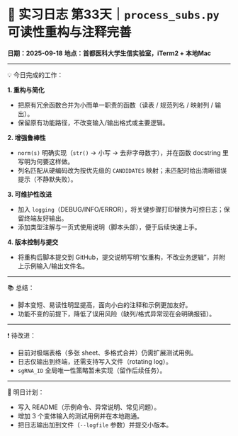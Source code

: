 # 🧬 实习日志 第33天｜`process_subs.py` 可读性重构与注释完善

**日期：2025-09-18**
**地点：首都医科大学生信实验室，iTerm2 + 本地Mac**

---

💡 今日完成的工作：

**1. 重构与简化**

* 把原有冗余函数合并为小而单一职责的函数（读表 / 规范列名 / 映射列 / 输出）。
* 保留原有功能路径，不改变输入/输出格式或主要逻辑。

**2. 增强鲁棒性**

* `norm(s)` 明确实现（`str()` → 小写 → 去非字母数字），并在函数 docstring 里写明为何要这样做。
* 列名匹配从硬编码改为按优先级的 `CANDIDATES` 映射；未匹配时给出清晰错误提示（不静默失败）。

**3. 可维护性改进**

* 加入 `logging`（DEBUG/INFO/ERROR），将关键步骤打印替换为可控日志；保留终端友好输出。
* 添加类型注解与一页式使用说明（脚本头部），便于后续快速上手。

**4. 版本控制与提交**

* 将重构后脚本提交到 GitHub，提交说明写明“仅重构，不改业务逻辑”，并附上示例输入/输出文件名。

---

📚 总结：

* 脚本变短、易读性明显提高，面向小白的注释和示例更加友好。
* 功能不变的前提下，降低了误用风险（缺列/格式异常现在会明确报错）。

---

❗ 待改进：

* 目前对极端表格（多张 sheet、多格式合并）仍需扩展测试用例。
* 日志仅输出到终端，还需支持写入文件（rotating log）。
* `sgRNA_ID` 全局唯一性策略暂未实现（留作后续任务）。

---

🎯 明日计划：

* 写入 README（示例命令、异常说明、常见问题）。
* 增加 3 个变体输入的测试用例并在本地跑通。
* 把日志输出加到文件（`--logfile` 参数）并提交小版本。
